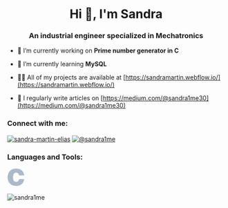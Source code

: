 <h1 align="center">Hi 👋, I'm Sandra</h1>
<h3 align="center">An industrial engineer specialized in Mechatronics</h3>

- 🔭 I’m currently working on **Prime number generator in C**

- 🌱 I’m currently learning **MySQL**

- 👨‍💻 All of my projects are available at [https://sandramartin.webflow.io/](https://sandramartin.webflow.io/)

- 📝 I regularly write articles on [https://medium.com/@sandra1me30](https://medium.com/@sandra1me30)

<h3 align="left">Connect with me:</h3>
<p align="left">
<a href="https://linkedin.com/in/sandra-martin-elias" target="blank"><img align="center" src="https://raw.githubusercontent.com/rahuldkjain/github-profile-readme-generator/master/src/images/icons/Social/linked-in-alt.svg" alt="sandra-martin-elias" height="30" width="40" /></a>
<a href="https://medium.com/@sandra1me30" target="blank"><img align="center" src="https://raw.githubusercontent.com/rahuldkjain/github-profile-readme-generator/master/src/images/icons/Social/medium.svg" alt="@sandra1me" height="30" width="40" /></a>
</p>

<h3 align="left">Languages and Tools:</h3>
<p align="left"> <a href="https://www.cprogramming.com/" target="_blank" rel="noreferrer"> <img src="https://raw.githubusercontent.com/devicons/devicon/master/icons/c/c-original.svg" alt="c" width="40" height="40"/> </a> </p>

<p><img align="center" src="https://github-readme-stats.vercel.app/api/top-langs?username=sandra1me&show_icons=true&locale=en&layout=compact" alt="sandra1me" /></p>
